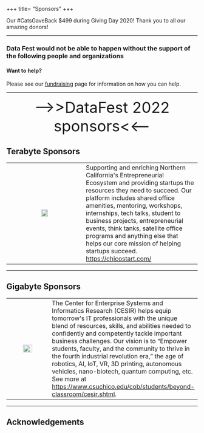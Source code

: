 +++
title= "Sponsors"
+++

Our #CatsGaveBack $499 during Giving Day 2020! Thank you to all our amazing donors!


----

### Data Fest would not be able to happen without the support of the following people and organizations

#### Want to help? 

Please see our [fundraising](../fundraising/) page for information on how you can help. 


----

<center> <span style='font-size: 30pt;'> -->>DataFest 2022 sponsors<<-- </span></center>

<!---

## Brontybyte Sponsors


<table border="0" align="center", border-spacing:5em; border-collapse:separte;>
<colgroup>
<col width="40%" />
<col width="60%" />
</colgroup>

<tbody>

  <tr>
    <td><img src="../img/clients/TFELogo.png" style="width:70%"></img></td>
    <td>TThe world’s second-largest family-owned winery and fourth-largest overall, Trinchero Family Estates (TFE) comprises more than 50 award-winning wine and spirits brands distributed in nearly 50 countries around the globe. Founded in 1948—when Italian immigrant Mario Trinchero brought his young family from New York City to Napa Valley and purchased an abandoned Prohibition-era winery called Sutter Home in St. Helena—Trinchero Family Estates has been an innovator for seven decades.

Today, Trinchero Family Estates remains deeply rooted in Napa Valley, encompassing a broad portfolio of global offerings, including flagship brands Sutter Home Family Vineyards and Ménage à Trois; luxury brands Trinchero Napa Valley, Napa Cellars and Neyers Vineyards; partner brands Joel Gott Wines, Charles & Charles and Bieler Père et Fils; import brands Doña Paula, Angove Family Winemakers, Avissi Prosecco, Echo Bay, Finca Allende and Terras Gauda; and spirits brands Tres Agaves Tequila and Amador Whiskey. Learn more at <a href="www.tfewines.com">www.tfewines.com</a> </td>
  </tr>
  
</tbody>
</table>
  
<p>

---

## Exabyte Sponsors

<table border="0" align="center", border-spacing:5em; border-collapse:separte;>
<colgroup>
<col width="40%" />
<col width="60%" />
</colgroup>

<tbody>

  <tr>
    <td><img src="../img/clients/asa_logo.jpg" style="width:60%"></img></td>
    <td>The American Statistical Association is the National coordinating organization of DataFest. 
                        They work hard to get the most interesting data possible. 
                        See more at <a href="http://www.amstat.org">http://www.amstat.org</a>. </td>
  </tr>
  
  <tr><td height= "50"> </td> <td></td></tr>
  
  <tr>
    <td><img src="../img/clients/math_logo.png" style="width:40%"></img></td>
    <td>Chico State Math Club. Supporting students in their pursuit of mathematical sciences for over 20 years.</td>
  </tr>

</tbody>
</table>
  
<p>

----
--->

## Terabyte Sponsors

<table border="0" align="center">
<colgroup>
<col width="40%" />
<col width="60%" />
</colgroup>

<tbody>

  
  <tr>
    <td align="center" markdown="span"><img src="../img/clients/chicostart.png" style="width:30%"></img></td>
    <td>Supporting and enriching Northern California's Entrepreneurial Ecosystem and providing startups the resources they need to succeed. Our platform includes shared office amenities, mentoring, workshops, internships, tech talks, student to business projects, entrepreneurial events, think tanks, satellite office programs and anything else that helps our core mission of helping startups succeed. <a href ="https://chicostart.com/">https://chicostart.com/</a></td>
  </tr>
  
<!----

  <tr><td height= "50"> </td> <td></td></tr>

  <tr>
    <td align="center" markdown="span"><img src="../img/clients/RConsortium_Vertical_Pantone.png" style="width:30%"></img></td>
    <td>Supporting the R community, the R Foundation and organzations developing, maintaining, and distributing R software. 
    The central mission of the R Consortium is to work with and provide support to the R Foundation and to the key organizations developing, maintaining, distributing and using R software through the identification, development and implementation of infrastructure projects. Learn more about them at <a href ="https://www.r-consortium.org/">https://www.r-consortium.org/</a>
    </td>
  </tr>
  
--->
  
</tbody>
</table>
  
<p>

<!---
  <tr>
    <td align="left" markdown="span"><img src="../img/clients/enloe.png" style="width:50%"></img></td>  
    <td> Enloe Medical Center </td>
  </tr>

--->
----

## Gigabyte Sponsors

<table border="0" align="center">
<colgroup>
<col width="40%" />
<col width="60%" />
</colgroup>

<tbody>

  <tr>
    <td align="center" markdown="span"><img src="../img/clients/CESIRlogo.png" style="width:50%"></img></td>  
    <td> The Center for Enterprise Systems and Informatics Research (CESIR) helps equip tomorrow's IT professionals with the unique 
         blend of resources, skills, and abilities needed to confidently and competently tackle important business challenges. 
         Our vision is to “Empower students, faculty, and the community to thrive in the fourth industrial revolution era,” 
         the age of robotics, AI, IoT, VR, 3D printing, autonomous vehicles, nano-biotech, quantum computing, etc.
         See more at <a href="https://www.csuchico.edu/cob/students/beyond-classroom/cesir.shtml">
         https://www.csuchico.edu/cob/students/beyond-classroom/cesir.shtml</a>. </td>
  </tr>
  
<!---
  <tr><td height= "50"> </td> <td></td></tr>
  
  <tr>
    <td align="left" markdown="span"><img src="../img/clients/enloe.png" style="width:50%"></img></td>  
    <td> Enloe Medical Center </td>
  </tr>
  
  <tr><td height= "50"> </td> <td></td></tr>
  
  <tr>
    <td align="left" markdown="span"><img src="../img/clients/pearson.png" style="width:50%"></img></td>  
    <td> Pearson Educational Products </td>
  </tr>
  
  <tr><td height= "50"> </td> <td></td></tr>

  <tr>
    <td align="center" markdown="span"><img src="../img/clients/pbs_logo.png" style="width:30%"></img></td>
    <td>Employee owned lumberyard that has been serving home owners and contracters in Northern California since 1973. Learn what they have to offer at <a href="https://www.paylessbuildingsupply.com/">https://www.paylessbuildingsupply.com/</a>
    </td>
  </tr>
  
--->


</tbody>
</table>
  
<p>



----


## Acknowledgements

<!---

<table border="0" align="center">
<colgroup>
<col width="40%" />
<col width="60%" />
</colgroup>

<tbody>


  <tr><td height= "50"> </td> <td></td></tr>
  
  <tr>
    <td align="center" markdown="span"><img src="../img/clients/StobleLogo.png" style="width:30%"></img></td>
    <td>Stoble Coffee will be on site to help keep students caffinated throughout the event! Stoble is a transparent specialty coffee roaster in Chico, working to bring people and their ideas together. Currently under construction on a coffee shop and coworking space coming to downtown Chico this summer. Check out their coffee site <a href="https://www.stobleco.com/">https://www.stobleco.com/</a> and coworking site: <a href="https://www.stobleworkplace.com/">https://www.stobleworkplace.com/</a>
    </td>
  </tr>
  
  <tr><td height= "50"> </td> <td></td></tr>
  
 

</tbody>
</table>
  
  <br>
  

<tr>
  <td align="center" markdown="span"><img src="../img/clients/asa_logo.jpg" alt="" border=3 height=100 width=100></img></td>  
  <td> CSU, Chico Provost & Vice President for Academic Affairs <br />
</td>
</tr>
--->